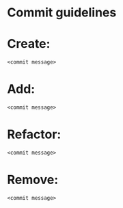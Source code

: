 # Commit guidelines

# Create: 
    <commit message>

# Add: 
    <commit message>

# Refactor: 
    <commit message>

# Remove: 
    <commit message>